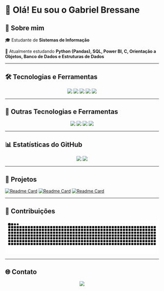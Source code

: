 # 👋 Olá! Eu sou o Gabriel Bressane

## 🚀 Sobre mim

🎓 Estudante de **Sistemas de Informação**

🌱 Atualmente estudando **Python (Pandas), SQL, Power BI, C, Orientação a Objetos, Banco de Dados e Estruturas de Dados**

---

## 🛠️ Tecnologias e Ferramentas

<p align="center">
  <img src="https://img.shields.io/badge/Python-3776AB?style=for-the-badge&logo=python&logoColor=white" />
  <img src="https://img.shields.io/badge/Pandas-150458?style=for-the-badge&logo=pandas&logoColor=white" />
  <img src="https://img.shields.io/badge/SQL-025E8C?style=for-the-badge&logo=sqlite&logoColor=white" />
  <img src="https://img.shields.io/badge/Power%20BI-F2C811?style=for-the-badge&logo=power-bi&logoColor=black" />
  <img src="https://img.shields.io/badge/C-A8B9CC?style=for-the-badge&logo=c&logoColor=black" />
</p>

---

## 🔧 Outras Tecnologias e Ferramentas

<p align="center">
  <img src="https://img.shields.io/badge/Linux-FCC624?style=for-the-badge&logo=linux&logoColor=black" />
  <img src="https://img.shields.io/badge/Git-F05032?style=for-the-badge&logo=git&logoColor=white" />
  <img src="https://img.shields.io/badge/Jupyter%20Notebook-F37626?style=for-the-badge&logo=jupyter&logoColor=white" />
  <img src="https://img.shields.io/badge/AWS-232F3E?style=for-the-badge&logo=amazon-aws&logoColor=white" />
</p>

---

## 📊 Estatísticas do GitHub

<p align="center">
  <img height="150em" src="https://github-readme-stats.vercel.app/api?username=Bressane06&show_icons=true&theme=radical" />
  <img height="150em" src="https://github-readme-stats.vercel.app/api/top-langs/?username=Bressane06&layout=compact&theme=radical" />
</p>

---

## 🌟 Projetos

[![Readme Card](https://github-readme-stats.vercel.app/api/pin/?username=Bressane06&repo=trabalho-RENAMAUT&theme=radical)](https://github.com/Bressane06/trabalho-RENAMAUT)
[![Readme Card](https://github-readme-stats.vercel.app/api/pin/?username=Bressane06&repo=ToolShare-Sistema-Emprestimo-Ferramentas&theme=radical)](https://github.com/Bressane06/trabalho-RENAMAUT)
[![Readme Card](https://github-readme-stats.vercel.app/api/pin/?username=Bressane06&repo=DataBase_Patas_Urbanas&theme=radical)](https://github.com/Bressane06/trabalho-RENAMAUT)

---


## 🐍 Contribuições

<p align="center">
  <img src="https://github.com/Bressane06/Bressane06/blob/output/github-contribution-grid-snake-dark.svg" />
</p>

---



## 🌐 Contato

<p align="center">
  <a href="https://linkedin.com/in/SEU-LINK">
    <img src="https://img.shields.io/badge/LinkedIn-0077B5?style=for-the-badge&logo=linkedin&logoColor=white" />
  </a>
</p>

